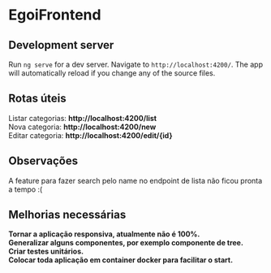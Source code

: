 # EgoiFrontend

## Development server

Run `ng serve` for a dev server. Navigate to `http://localhost:4200/`. The app will automatically reload if you change any of the source files.

## Rotas úteis

Listar categorias: **http://localhost:4200/list**<br/>
Nova categoria: **http://localhost:4200/new**<br/>
Editar categoria: **http://localhost:4200/edit/{id}**<br/>


## Observações

A feature para fazer search pelo name no endpoint de lista não ficou pronta a tempo :(

## Melhorias necessárias

**Tornar a aplicação responsiva, atualmente não é 100%.**<br/>
**Generalizar alguns componentes, por exemplo componente de tree.**<br/>
**Criar testes unitários.**<br/>
**Colocar toda aplicação em container docker para facilitar o start.**<br/>
